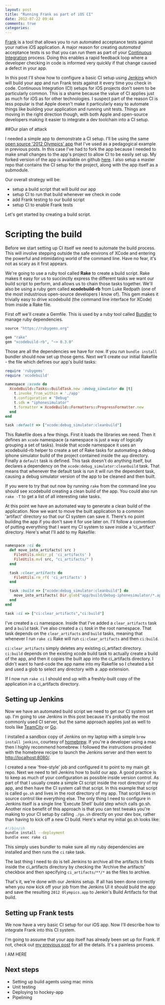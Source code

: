 ```yaml
---
layout: post
title: "Running Frank as part of iOS CI"
date: 2012-07-22 09:44
comments: true
categories: 
---
```


[Frank](http://testingwithfrank.com) is a tool that allows you to run automated acceptance tests against your native iOS application. A major reason for creating *automated* acceptance tests is so that you can run them as part of your [Continuous Integration](http://martinfowler.com/articles/continuousIntegration.html) process. Doing this enables a rapid feedback loop where a developer checking in code is informed very quickly if that change caused a defect in your app. 

In this post I'll show how to configure a basic CI setup using [Jenkins](http://jenkinsci.org) which will build your app and run Frank tests against it every time you check in code. Continuous Integration (CI) setups for iOS projects don't seem to be particularly common. This is a shame because the value of CI applies just as much for iOS as for other technologies. I suspect part of the reason CI is less popular is that Apple doesn't make it particularly easy to automate things like building your application and running unit tests. Things are moving in the right direction though, with both Apple and open-source developers making it easier to integrate a dev toolchain into a CI setup.

##Our plan of attack

I needed a simple app to demonstrate a CI setup. I'll be using the same [open source '2012 Olympics' app](https://github.com/Frahaan/2012-Olympics-iOS--iPad-and-iPhone--source-code) that I've used as a pedagogical example in previous posts. In this case I've had to fork the app because I needed to make small changes to the app's project to allow CI to be easily set up.  My forked version of the app is available on github [here](https://github.com/moredip/2012-Olympics-iOS--iPad-and-iPhone--source-code). I also setup a master repo that contains the CI setup for the project, along with the app itself as a submodule.

Our overall strategy will be:

- setup a build script that will build our app
- setup CI to run that build whenever we check in code
- add Frank testing to our build script
- setup CI to enable Frank tests 

Let's get started by creating a build script.

# Scripting the build

Before we start setting up CI itself we need to automate the build process. This will involve stepping outside the safe environs of XCode and entering the powerful and intimidating world of the command line. Have no fear, it's not as scary as it first appears.

We're going to use a ruby tool called **Rake** to create a build script. Rake makes it easy for us to succinctly express the different tasks we want our build script to perform, and allows us to chain those tasks together. We'll also be using a ruby gem called **xcodebuild-rb** from Luke Redpath (one of the most industrious open-source developers I know of). This gem makes it trivially easy to drive xcodebuild (the command line interface for XCode) from inside a Rake file.

First off we'll create a Gemfile. This is used by a ruby tool called [Bundler](http://gembundler.com/) to manage ruby dependencies.

``` ruby Gemfile
source "https://rubygems.org"

gem "rake"
gem "xcodebuild-rb", "~> 0.3.0"
```

Those are all the dependencies we have for now. If you run `bundle install` bundler should now set up those gems. Next we'll create our initial Rakefile - the file which defines our app's build tasks:

``` ruby Rakefile
require 'rubygems'
require 'xcodebuild'

namespace :xcode do
  XcodeBuild::Tasks::BuildTask.new :debug_simulator do |t|
    t.invoke_from_within = './app'
    t.configuration = "Debug"
    t.sdk = "iphonesimulator"
    t.formatter = XcodeBuild::Formatters::ProgressFormatter.new
  end
end

task :default => ["xcode:debug_simulator:cleanbuild"]
```

This Rakefile does a few things. First it loads the libraries we need. Then it defines an `xcode` namespace (a namespace is just a way of logically grouping a set of tasks). Inside that xcode namespace it uses an xcodebuild-rb helper to create a set of Rake tasks for automating a debug iphone simulator build of the project contained inside the `app` directory. Finally a `default` task is defined. This task doesn't do anything itself, but declares a dependency on the `xcode:debug_simulator:cleanbuild` task. That means that whenever the default task is run it will run the dependent task, causing a debug simulator version of the app to be cleaned and then built. 

If you were to try that out now by running `rake` from the command line you should see xcodebuild creating a clean build of the app. You could also run `rake -T` to get a list of all interesting rake tasks.

At this point we have an automated way to generate a clean build of the application. Now we want to move the built application to a common 'artifact' directory so that our CI system can save it. There's no point building the app if you don't save it for use later on. I'll follow a convention of putting everything that I want my CI system to save inside a 'ci_artifact' directory. Here's what I'll add to my Rakefile:

``` ruby Rakefile additions

namespace :ci do
  def move_into_artifacts( src )
    FileUtils.mkdir_p( 'ci_artifacts' )
    FileUtils.mv( src, "ci_artifacts/" )
  end

  task :clear_artifacts do
    FileUtils.rm_rf( 'ci_artifacts' )
  end

  task :build => ["xcode:debug_simulator:cleanbuild"] do
    move_into_artifacts( Dir.glob("app/build/Debug-iphonesimulator/*.app") )
  end
end

task :ci => ["ci:clear_artifacts","ci:build"]
```

I've created a `ci` namespace. Inside that I've added a `clear_artifacts` task and a `build` task. I've also created a `ci` *task* in the root namespace. That task depends on the `clear_artifacts` and `build` tasks, meaning that whenever I run `rake ci` Rake will run `ci:clear_artifacts` and then `ci:build`. 

`ci:clear_artifacts` simply deletes any existing ci_artifact directory. `ci:build` depends on the existing xcode build task to actually create a build of the app, and then it copies the built app into the ci_artifacts directory. I didn't want to hard-code the app name into my Rakefile so I cheated a bit and used a glob to select any directory with a .app extension.

If I now run `rake ci` I should end up with a freshly-built copy of the application in a ci_artifacts directory.

## Setting up Jenkins

Now we have an automated build script we need to get our CI system set up. I'm going to use Jenkins in this post because it's probably the most commonly used CI server, but the same approach applies just as well to tools like [TeamCity](http://www.jetbrains.com/teamcity/) or [Go](http://www.thoughtworks-studios.com/go-agile-release-management).

I installed a sandbox copy of Jenkins on my laptop with a simple `brew install jenkins`, courtesy of [homebrew](http://mxcl.github.com/homebrew/). If you're a developer using a mac then I highly recommend homebrew. I followed the instructions provided with the homebrew recipe to launch the Jenkins server and then went to [http://localhost:8080/](http://localhost:8080/).

I created a new 'free-style' job and configured it to point to my main git repo. Next we need to tell Jenkins how to build our app. A good practice is to keep as much of your configuration as possible inside version control. As part of that I usually create a simple CI script inside the root directory of my app, and then have the CI system call that script. In this example that script is called `go.sh` and lives in the root directory of my app. That script lives in source control like everything else. The only thing I need to configure in Jenkins itself is a single line 'Execute Shell' build step which calls go.sh. Another nice benefit of this approach is that you can test tweaks you're making to your CI setup by calling `./go.sh` directly on your dev box, rather than having to kick off a new CI build. Here's what my initial go.sh looks like:

```sh go.sh
#!/bin/sh
bundle install --deployment
bundle exec rake ci
```

This simply uses bundler to make sure all my ruby dependencies are installed and then runs the `ci` rake task.

The last thing I need to do is tell Jenkins to archive all the artifacts it finds inside the ci_artifacts directory by checking the 'Archive the artifacts' checkbox and then specifying `ci_artifacts/**/*` as the files to archive.

That's it, we're done with our Jenkins setup. If all has been done correctly when you now kick off your job from the Jenkins UI it should build the app and save the resulting `2012 Olympics.app` to Jenkin's Build Artifacts for that build.

## Setting up Frank tests

We now have a very basic CI setup for our iOS app. Now I'll describe how to integrate Frank into this CI system. 

I'm going to assume that your app itself has already been set up for Frank. If not, check out [my previous post](/blog/2012/06/24/writing-your-first-frank-test/) for all the details. It's a painless process.

I AM HERE

## Next steps

- Setting up build agents using mac minis
- Unit testing
- Deploying to hockey-app
- Pipelining
